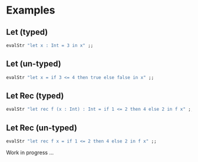 # Examples

## Let (typed)
```ocaml
evalStr "let x : Int = 3 in x" ;;
```

## Let (un-typed)
```ocaml
evalStr "let x = if 3 <= 4 then true else false in x" ;;
```

## Let Rec (typed)
```ocaml
evalStr "let rec f (x : Int) : Int = if 1 <= 2 then 4 else 2 in f x" ;;
```

## Let Rec (un-typed)
```ocaml
evalStr "let rec f x = if 1 <= 2 then 4 else 2 in f x" ;;
```

Work in progress ...
